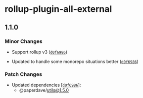 # rollup-plugin-all-external

## 1.1.0

### Minor Changes

- Support rollup v3 ([`d0f6986`](https://github.com/paperdave/various/commit/d0f6986a6000a4d8888bf86a9cf5f566d0318e61))

* Updated to handle some monorepo situations better ([`d0f6986`](https://github.com/paperdave/various/commit/d0f6986a6000a4d8888bf86a9cf5f566d0318e61))

### Patch Changes

- Updated dependencies [[`d0f6986`](https://github.com/paperdave/various/commit/d0f6986a6000a4d8888bf86a9cf5f566d0318e61)]:
  - @paperdave/utils@1.5.0
